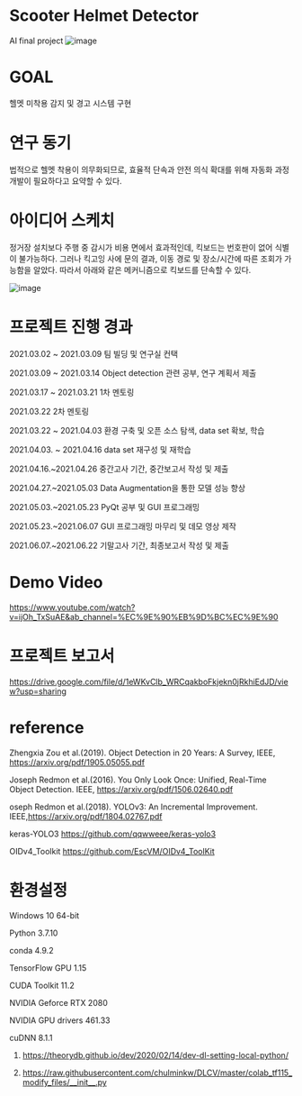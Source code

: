 # Scooter Helmet Detector
AI final project
![image](https://user-images.githubusercontent.com/62752488/122725066-94a6c800-d2af-11eb-81fe-6e17284f8f27.png)

# GOAL
헬멧 미착용 감지 및 경고 시스템 구현

# 연구 동기
 
법적으로 헬멧 착용이 의무화되므로, 효율적 단속과 안전 의식 확대를 위해 자동화 과정 개발이 필요하다고 요약할 수 있다.

# 아이디어 스케치

정거장 설치보다 주행 중 감시가 비용 면에서 효과적인데, 킥보드는 번호판이 없어 식별이 불가능하다.
그러나 킥고잉 사에 문의 결과, 이동 경로 및 장소/시간에 따른 조회가 가능함을 알았다. 따라서 아래와 같은 메커니즘으로 킥보드를 단속할 수 있다.

![image](https://user-images.githubusercontent.com/62752488/117592707-92abfe00-b174-11eb-8c7e-670f5b137b4d.png)


# 프로젝트 진행 경과


2021.03.02 ~ 2021.03.09 팀 빌딩 및 연구실 컨택

2021.03.09 ~ 2021.03.14 Object detection 관련 공부, 연구 계획서 제출

2021.03.17 ~ 2021.03.21 1차 멘토링

2021.03.22 2차 멘토링

2021.03.22 ~ 2021.04.03 환경 구축 및 오픈 소스 탐색, data set 확보, 학습

2021.04.03. ~ 2021.04.16 data set 재구성 및 재학습

2021.04.16.~2021.04.26 중간고사 기간, 중간보고서 작성 및 제출

2021.04.27.~2021.05.03 Data Augmentation을 통한 모델 성능 향상

2021.05.03.~2021.05.23 PyQt 공부 및 GUI 프로그래밍

2021.05.23.~2021.06.07 GUI 프로그래밍 마무리 및 데모 영상 제작

2021.06.07.~2021.06.22 기말고사 기간, 최종보고서 작성 및 제출

# Demo Video
https://www.youtube.com/watch?v=ijOh_TxSuAE&ab_channel=%EC%9E%90%EB%9D%BC%EC%9E%90

# 프로젝트 보고서

https://drive.google.com/file/d/1eWKvClb_WRCqakboFkjekn0jRkhiEdJD/view?usp=sharing

# reference
Zhengxia Zou et al.(2019). Object Detection in 20 Years: A Survey, IEEE, https://arxiv.org/pdf/1905.05055.pdf

Joseph Redmon et al.(2016). You Only Look Once: Unified, Real-Time Object Detection. IEEE, https://arxiv.org/pdf/1506.02640.pdf

oseph Redmon et al.(2018). YOLOv3: An Incremental Improvement. IEEE,https://arxiv.org/pdf/1804.02767.pdf

keras-YOLO3 https://github.com/qqwweee/keras-yolo3

OIDv4_Toolkit https://github.com/EscVM/OIDv4_ToolKit


# 환경설정
Windows 10 64-bit

Python 3.7.10

conda 4.9.2

TensorFlow GPU 1.15

CUDA Toolkit 11.2 

NVIDIA Geforce RTX 2080

NVIDIA GPU drivers 461.33

cuDNN 8.1.1

1. https://theorydb.github.io/dev/2020/02/14/dev-dl-setting-local-python/

2. https://raw.githubusercontent.com/chulminkw/DLCV/master/colab_tf115_modify_files/__init__.py

